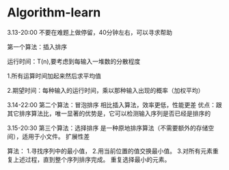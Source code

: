 # Algorithm-learn
3.13-20:00
不要在难题上做停留，40分钟左右，可以寻求帮助

第一个算法：插入排序

运行时间：T(n),要考虑到每输入一堆数的分散程度

1.所有运算时间加起来然后求平均值

2.期望时间：每种输入的运行时间，乘以那种输入出现的概率（加权平均）

3.14-22:00
第二个算法：冒泡排序
相比插入算法，效率更低，性能更差
优点：跟其它排序算法比，唯一显著的优势是，它可以检测输入序列是否已经是排序的

3.15-20:30
第三个算法：选择排序
是一种原地排序算法（不需要额外的存储空间），适用于小文件。
扩展性差

算法：
1.寻找序列中的最小值，
2.用当前位置的值交换最小值。
3.对所有元素重复上述过程，直到整个序列排序完成。
重复选择最小的元素。
